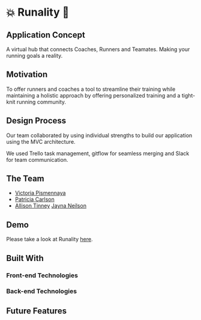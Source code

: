 # :collision: Runality :shoe:

## Application Concept
A virtual hub that connects Coaches, Runners and Teamates. Making your running goals a reality.

## Motivation
To offer runners and coaches a tool to streamline their training while maintaining a holistic approach by offering personalized training and a tight-knit running community.

## Design Process
Our team collaborated by using individual strengths to build our application using the MVC architecture. 

We used Trello task management, gitflow for seamless merging 
and Slack for team communication.  

## The Team
* [Victoria Pismennaya](https://www.linkedin.com/in/vpismennaya/)
* [Patricia Carlson](https://www.linkedin.com/in/patricialcarlson/)
* [Allison Tinney](https://www.linkedin.com/in/allison-tinney-4504344/)
[Jayna Neilson](https://www.linkedin.com/in/jayna-neilson-127200149/)

## Demo

Please take a look at Runality [here](https://runality.herokuapp.com/).

## Built With

### Front-end Technologies

### Back-end Technologies

## Future Features